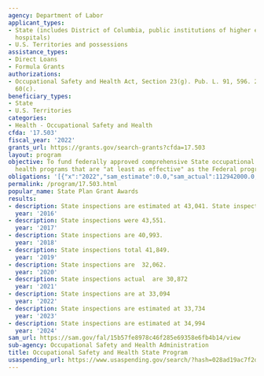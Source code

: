 ```yaml
---
agency: Department of Labor
applicant_types:
- State (includes District of Columbia, public institutions of higher education and
  hospitals)
- U.S. Territories and possessions
assistance_types:
- Direct Loans
- Formula Grants
authorizations:
- Occupational Safety and Health Act, Section 23(g). Pub. L. 91, 596. 29 U.S.C. &sect;
  60(c).
beneficiary_types:
- State
- U.S. Territories
categories:
- Health - Occupational Safety and Health
cfda: '17.503'
fiscal_year: '2022'
grants_url: https://grants.gov/search-grants?cfda=17.503
layout: program
objective: To fund federally approved comprehensive State occupational safety and
  health programs that are "at least as effective" as the Federal program.
obligations: '[{"x":"2022","sam_estimate":0.0,"sam_actual":112942000.0,"usa_spending_actual":112851378.67},{"x":"2023","sam_estimate":120000000.0,"sam_actual":0.0,"usa_spending_actual":118496093.86},{"x":"2024","sam_estimate":120000000.0,"sam_actual":0.0,"usa_spending_actual":113017279.63}]'
permalink: /program/17.503.html
popular_name: State Plan Grant Awards
results:
- description: State inspections are estimated at 43,041. State inspections were 43,105.
  year: '2016'
- description: State inspections were 43,551.
  year: '2017'
- description: State inspections are 40,993.
  year: '2018'
- description: State inspections total 41,849.
  year: '2019'
- description: State inspections are  32,062.
  year: '2020'
- description: State inspections actual  are 30,872
  year: '2021'
- description: State inspections are at 33,094
  year: '2022'
- description: State inspections are estimated at 33,734
  year: '2023'
- description: State inspections are estimated at 34,994
  year: '2024'
sam_url: https://sam.gov/fal/15b57fe8978c46f285e69358e6fb4b14/view
sub-agency: Occupational Safety and Health Administration
title: Occupational Safety and Health State Program
usaspending_url: https://www.usaspending.gov/search/?hash=028ad19ac7f2d1a3ec88affe85a07482
---
```

